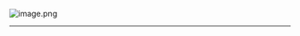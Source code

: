 ![image.png](https://cdn.jsdelivr.net/gh/zzkdm888/note-gen-image-sync@main/2025-08/e70a95a5-dd3a-4275-98fc-7d01c42736d2.png)


---
